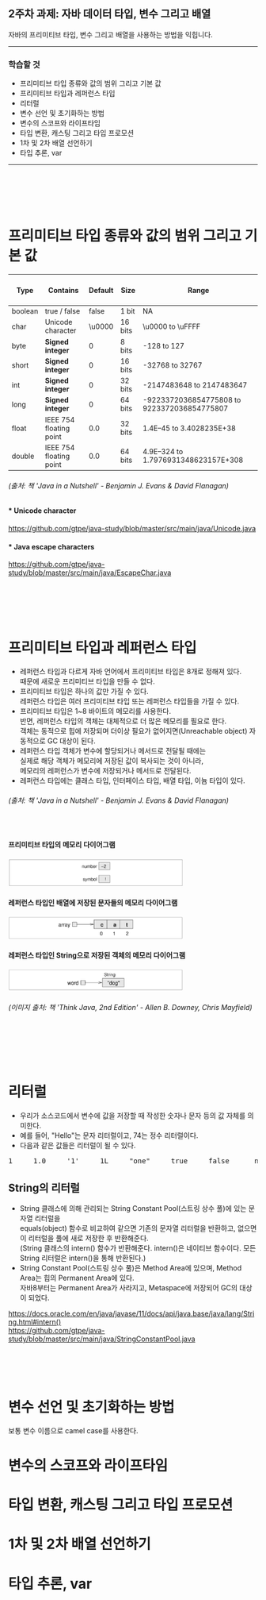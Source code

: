 <br/>

## 2주차 과제: 자바 데이터 타입, 변수 그리고 배열 
자바의 프리미티브 타입, 변수 그리고 배열을 사용하는 방법을 익힙니다.
*** 
### 학습할 것
- 프리미티브 타입 종류와 값의 범위 그리고 기본 값
- 프리미티브 타입과 레퍼런스 타입
- 리터럴
- 변수 선언 및 초기화하는 방법
- 변수의 스코프와 라이프타임
- 타입 변환, 캐스팅 그리고 타입 프로모션
- 1차 및 2차 배열 선언하기
- 타입 추론, var
***
<br/><br/><br/><br/>

# 프리미티브 타입 종류와 값의 범위 그리고 기본 값
|<h4>Type</h4>|<h4>Contains</h4>|<h4>Default</h4>|<h4>Size</h4>|<h4>Range</h4>|
|---|---|---|---|---|
|boolean|true / false|false|1 bit|NA|
|char|Unicode character|\u0000|16 bits|\u0000 to \uFFFF|
|byte|__Signed integer__|0|8 bits|-128 to 127|
|short|__Signed integer__|0|16 bits|-32768 to 32767|
|int|__Signed integer__|0|32 bits|-2147483648 to 2147483647|
|long|__Signed integer__|0|64 bits|-9223372036854775808 to 9223372036854775807|
|float|IEEE 754 floating point|0.0|32 bits|1.4E–45 to 3.4028235E+38|
|double|IEEE 754 floating point|0.0|64 bits|4.9E–324 to 1.7976931348623157E+308|

###### (출처: 책 'Java in a Nutshell' - Benjamin J. Evans & David Flanagan)
#### * Unicode character
https://github.com/gtpe/java-study/blob/master/src/main/java/Unicode.java <br/>
#### * Java escape characters
https://github.com/gtpe/java-study/blob/master/src/main/java/EscapeChar.java <br/>

<br/><br/><br/><br/>

# 프리미티브 타입과 레퍼런스 타입
- 레퍼런스 타입과 다르게 자바 언어에서 프리미티브 타입은 8개로 정해져 있다. <br/>
때문에 새로운 프리미티브 타입을 만들 수 없다. <br/>
- 프리미티브 타입은 하나의 값만 가질 수 있다. <br/>
레퍼런스 타입은 여러 프리미티브 타입 또는 레퍼런스 타입들을 가질 수 있다. <br/>
- 프리미티브 타입은 1~8 바이트의 메모리를 사용한다. <br/>
반면, 레퍼런스 타입의 객체는 대체적으로 더 많은 메모리를 필요로 한다. <br/>
객체는 동적으로 힙에 저장되며 더이상 필요가 없어지면(Unreachable object) 자동적으로 GC 대상이 된다. <br/>
- 레퍼런스 타입 객체가 변수에 할당되거나 메서드로 전달될 때에는 <br/>
실제로 해당 객체가 메모리에 저장된 값이 복사되는 것이 아니라, <br/>
메모리의 레퍼런스가 변수에 저장되거나 메서드로 전달된다.  <br/>
- 레퍼런스 타입에는 클래스 타입, 인터페이스 타입, 배열 타입, 이늄 타입이 있다. <br/>

###### (출처: 책 'Java in a Nutshell' - Benjamin J. Evans & David Flanagan)
<br/>

#### 프리미티브 타입의 메모리 다이어그램
<img src="./images/memory_primitive.png" width="70%" /><br/>
#### 레퍼런스 타입인 배열에 저장된 문자들의 메모리 다이어그램 
<img src="./images/memory_array.png" width="70%" /><br/>
#### 레퍼런스 타입인 String으로 저장된 객체의 메모리 다이어그램 
<img src="./images/memory_string.png" width="70%" /><br/>
###### (이미지 출처: 책 'Think Java, 2nd Edition' - Allen B. Downey, Chris Mayfield)
<br/><br/><br/><br/>

# 리터럴
- 우리가 소스코드에서 변수에 값을 저장할 때 작성한 숫자나 문자 등의 값 자체를 의미한다.
- 예를 들어, "Hello"는 문자 리터럴이고, 74는 정수 리터럴이다.
- 다음과 같은 값들은 리터럴이 될 수 있다.
<pre>
1     1.0     '1'     1L     "one"     true     false      null
</pre>
## String의 리터럴
- String 클래스에 의해 관리되는 String Constant Pool(스트링 상수 풀)에 있는 문자열 리터럴을 <br/>
equals(object) 함수로 비교하여 같으면 기존의 문자열 리터럴을 반환하고, 없으면 이 리터럴을 풀에 새로 저장한 후 반환해준다. <br/>
(String 클래스의 intern() 함수가 반환해준다. intern()은 네이티브 함수이다. 모든 String 리터럴은 intern()을 통해 반환된다.) <br/>
- String Constant Pool(스트링 상수 풀)은 Method Area에 있으며, Method Area는 힙의 Permanent Area에 있다.<br/>
자바8부터는 Permanent Area가 사라지고, Metaspace에 저장되어 GC의 대상이 되었다. <br/>

https://docs.oracle.com/en/java/javase/11/docs/api/java.base/java/lang/String.html#intern() <br/>
https://github.com/gtpe/java-study/blob/master/src/main/java/StringConstantPool.java <br/>
<br/><br/><br/><br/>


# 변수 선언 및 초기화하는 방법
보통 변수 이름으로 camel case를 사용한다.

# 변수의 스코프와 라이프타임
# 타입 변환, 캐스팅 그리고 타입 프로모션
# 1차 및 2차 배열 선언하기
# 타입 추론, var

<br/><br/><br/><br/>
